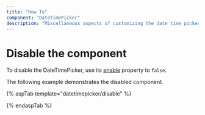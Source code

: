 ```yaml
---
title: "How To"
component: "DateTimePicker"
description: "Miscellaneous aspects of customizing the date time picker"
---
```


# Disable the component

To disable the DateTimePicker, use its
[enable](https://help.syncfusion.com/cr/aspnetcore-js2/Syncfusion.EJ2.Calendars.DateTimePicker.html#Syncfusion_EJ2_Calendars_DateTimePicker_Enabled)
property to `false`.

The following example demonstrates the disabled component.

{% aspTab template="datetimepicker/disable" %}

{% endaspTab %}